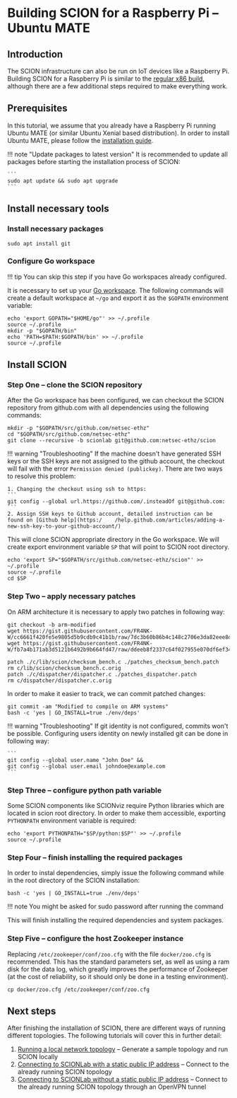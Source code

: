 # Building SCION for a Raspberry Pi &ndash; Ubuntu MATE

## Introduction

The SCION infrastructure can also be run on IoT devices like a Raspberry Pi. Building SCION for a Raspberry Pi is similar to the [regular x86 build](ubuntu_x86_build), although there are a few additional steps required to make everything work.

## Prerequisites

In this tutorial, we assume that you already have a Raspberry Pi running Ubuntu MATE (or similar Ubuntu Xenial based distribution). In order to install Ubuntu MATE, please follow the [installation guide](https://ubuntu-mate.org/raspberry-pi/).

!!! note "Update packages to latest version"
    It is recommended to update all packages before starting the installation process of SCION:

    ```
    sudo apt update && sudo apt upgrade
    ```

## Install necessary tools

### Install necessary packages

```shell
sudo apt install git
```

### Configure Go workspace

!!! tip
    You can skip this step if you have Go workspaces already configured.

It is necessary to set up your [Go workspace](https://golang.org/doc/code.html#GOPATH "Go workspace"). The following commands will create a default workspace at `~/go` and export it as the `$GOPATH` environment variable:

```shell
echo 'export GOPATH="$HOME/go"' >> ~/.profile
source ~/.profile
mkdir -p "$GOPATH/bin"
echo 'PATH=$PATH:$GOPATH/bin' >> ~/.profile
source ~/.profile
```

## Install SCION

### Step One &ndash; clone the SCION repository

After the Go workspace has been configured, we can checkout the SCION repository from github.com with all dependencies using the following commands:

```shell
mkdir -p "$GOPATH/src/github.com/netsec-ethz"
cd "$GOPATH/src/github.com/netsec-ethz"
git clone --recursive -b scionlab git@github.com:netsec-ethz/scion
```

!!! warning "Troubleshooting"
    If the machine doesn't have generated SSH keys or the SSH keys are not assigned to the github account, the checkout will fail with the error `Permission denied (publickey)`. There are two ways to resolve this problem:

    1. Changing the checkout using ssh to https:
    ```
    git config --global url.https://github.com/.insteadOf git@github.com:
    ```
    2. Assign SSH keys to Github account, detailed instruction can be found on [Github help](https:/    /help.github.com/articles/adding-a-new-ssh-key-to-your-github-account/)

This will clone SCION appropriate directory in the Go workspace. We will create export environment variable `SP` that will point to SCION root directory. 

```shell
echo 'export SP="$GOPATH/src/github.com/netsec-ethz/scion"' >> ~/.profile
source ~/.profile
cd $SP
```

### Step Two &ndash; apply necessary patches

On ARM architecture it is necessary to apply two patches in following way:

```shell
git checkout -b arm-modified
wget https://gist.githubusercontent.com/FR4NK-W/cc6661f420fe5e9805d5b9cdb9c41b1b/raw/7dc3b60b86b4c148c2706e3da82eee8d557bbd45/patches_checksum_bench.patch
wget https://gist.githubusercontent.com/FR4NK-W/fb7a4b171ab3d5121b6492b9b664fd47/raw/ddeeb8f2337c64f027955e070df6ef34ff26bf9a/patches_dispatcher.patch

patch ./c/lib/scion/checksum_bench.c ./patches_checksum_bench.patch
rm c/lib/scion/checksum_bench.c.orig
patch ./c/dispatcher/dispatcher.c ./patches_dispatcher.patch
rm c/dispatcher/dispatcher.c.orig
```

In order to make it easier to track, we can commit patched changes:

```shell
git commit -am "Modified to compile on ARM systems"
bash -c 'yes | GO_INSTALL=true ./env/deps'
```

!!! warning "Troubleshooting"
    If git identity is not configured, commits won't be possible. Configuring users identity on newly installed git can be done in following way:  

    ```
    git config --global user.name "John Doe" && 
    git config --global user.email johndoe@example.com
    ```

### Step Three &ndash; configure python path variable

Some SCION components like SCIONviz require Python libraries which are located in scion root directory. In order to make them accessible, exporting `PYTHONPATH` environment variable is required:

```shell
echo 'export PYTHONPATH="$SP/python:$SP"' >> ~/.profile
source ~/.profile
```

### Step Four &ndash; finish installing the required packages

In order to instal dependencies, simply issue the following command while in the root directory of the SCION installation:

```shell
bash -c 'yes | GO_INSTALL=true ./env/deps'
```

!!! note
    You might be asked for sudo password after running the command

This will finish installing the required dependencies and system packages.

### Step Five &ndash; configure the host Zookeeper instance

Replacing `/etc/zookeeper/conf/zoo.cfg` with the file `docker/zoo.cfg` is recommended. This has the standard parameters set, as well as using a ram disk for the data log, which greatly improves the performance of Zookeeper (at the cost of reliability, so it should only be done in a testing environment).

```shell
cp docker/zoo.cfg /etc/zookeeper/conf/zoo.cfg
```

## Next steps

After finishing the installation of SCION, there are different ways of running different topologies. The following tutorials will cover this in further detail:

1. [Running a local network topology](/general_scion_configuration/local_top) &ndash; Generate a sample topology and run SCION locally
2. [Connecting to SCIONLab with a static public IP address](/general_scion_configuration/public_ip) &ndash; Connect to the already running SCION topology
2. [Connecting to SCIONLab without a static public IP address](/general_scion_configuration/vpn_setup) &ndash; Connect to the already running SCION topology through an OpenVPN tunnel
